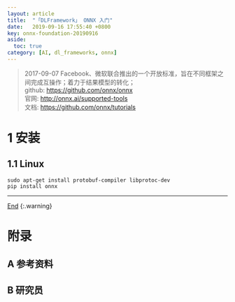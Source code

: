 ```yaml
---
layout: article
title:  "「DLFramework」 ONNX 入门"
date:   2019-09-16 17:55:40 +0800
key: onnx-foundation-20190916
aside:
  toc: true
category: [AI, dl_frameworks, onnx]
---
```

<span id='head'></span>  
>2017-09-07 Facebook、微软联合推出​的一个开放标准，旨在不同框架之间完成互操作；着力于结果模型的转化；     
github: <https://github.com/onnx/onnx>      
官网: <http://onnx.ai/supported-tools>     
文档: <https://github.com/onnx/tutorials>    

<!--more-->     
# 1 安装
## 1.1 Linux
```
sudo apt-get install protobuf-compiler libprotoc-dev
pip install onnx
```

-------------------  
[End](#head)
{:.warning}  


# 附录
## A 参考资料

## B 研究员
